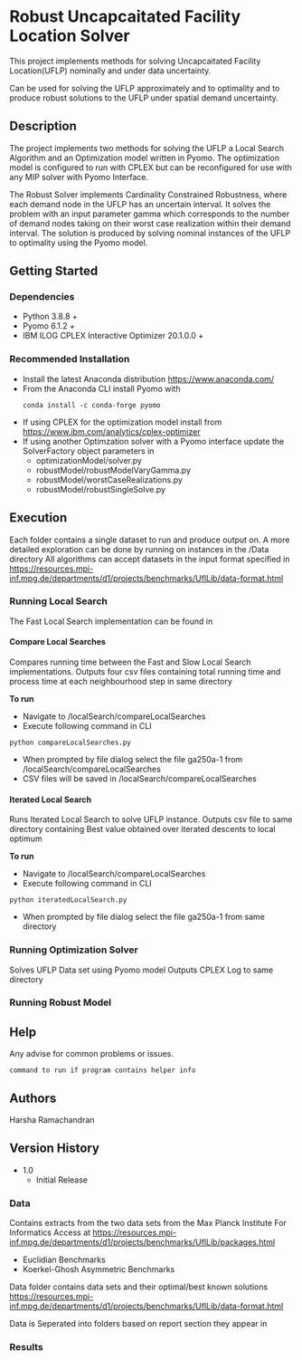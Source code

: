 # Robust Uncapcaitated Facility Location Solver

This project implements methods for solving Uncapcaitated Facility Location(UFLP) nominally and under data uncertainty.

Can be used for solving the UFLP approximately and to optimality and to produce robust solutions to the UFLP under spatial demand uncertainty. 

## Description

The project implements two methods for solving the UFLP a Local Search Algorithm and an Optimization model written in Pyomo. The optimization model is configured to run with CPLEX but can be reconfigured for use with any MIP solver with Pyomo Interface. 

The Robust Solver implements Cardinality Constrained Robustness, where each demand node in the UFLP has an uncertain interval. It solves the problem with an input parameter gamma which corresponds to the number of demand nodes taking on their worst case realization within their demand interval. The solution is produced by solving nominal instances of the UFLP to optimality using the Pyomo model. 


## Getting Started

### Dependencies

* Python 3.8.8 + 
* Pyomo 6.1.2 +
* IBM ILOG CPLEX Interactive Optimizer 20.1.0.0 +
 
### Recommended Installation 

* Install the latest Anaconda distribution https://www.anaconda.com/
* From the Anaconda CLI install Pyomo with 
    ```
    conda install -c conda-forge pyomo
    ```
* If using CPLEX for the optimization model install from https://www.ibm.com/analytics/cplex-optimizer
* If using another Optimzation solver with a Pyomo interface update the SolverFactory object parameters in 
    * optimizationModel/solver.py
    * robustModel/robustModelVaryGamma.py
    * robustModel/worstCaseRealizations.py
    * robustModel/robustSingleSolve.py

## Execution 

Each folder contains a single dataset to run and produce output on.
A more detailed exploration can be done by running on instances in the /Data directory
All algorithms can accept datasets in the input format specified in 
https://resources.mpi-inf.mpg.de/departments/d1/projects/benchmarks/UflLib/data-format.html

### Running Local Search 
The Fast Local Search implementation can be found in 
#### Compare Local Searches 
Compares running time between the Fast and Slow Local Search implementations. 
Outputs four csv files containing total running time and process time at each neighbourhood step in same directory

**To run**
* Navigate to /localSearch/compareLocalSearches
* Execute following command in CLI 
```
python compareLocalSearches.py
```
* When prompted by file dialog select the file ga250a-1 from /localSearch/compareLocalSearches
* CSV files will be saved in /localSearch/compareLocalSearches
#### Iterated Local Search
Runs Iterated Local Search to solve UFLP instance.
Outputs csv file to same directory containing Best value obtained over iterated descents to local optimum 

**To run**
* Navigate to /localSearch/compareLocalSearches
* Execute following command in CLI 
```
python iteratedLocalSearch.py
```
* When prompted by file dialog select the file ga250a-1 from same directory


### Running Optimization Solver
Solves UFLP Data set using Pyomo model 
Outputs CPLEX Log to same directory

### Running Robust Model 


## Help

Any advise for common problems or issues.
```
command to run if program contains helper info
```

## Authors

Harsha Ramachandran

## Version History

* 1.0 
    * Initial Release 

### Data 
Contains extracts from the two data sets from the Max Planck Institute For Informatics
Access at  https://resources.mpi-inf.mpg.de/departments/d1/projects/benchmarks/UflLib/packages.html

* Euclidian Benchmarks 
* Koerkel-Ghosh Asymmetric Benchmarks 


Data folder contains data sets and their optimal/best known solutions 
https://resources.mpi-inf.mpg.de/departments/d1/projects/benchmarks/UflLib/data-format.html

Data is Seperated into folders based on report section they appear in 

### Results 


